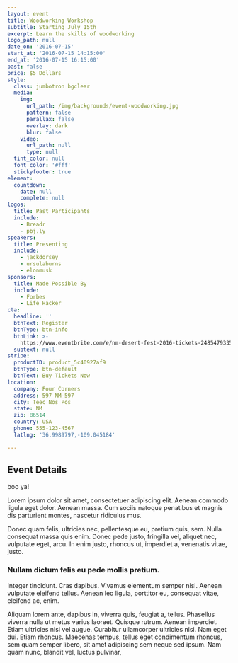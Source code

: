 ```yaml
---
layout: event
title: Woodworking Workshop
subtitle: Starting July 15th
excerpt: Learn the skills of woodworking
logo_path: null
date_on: '2016-07-15'
start_at: '2016-07-15 14:15:00'
end_at: '2016-07-15 16:15:00'
past: false
price: $5 Dollars
style:
  class: jumbotron bgclear
  media:
    img:
      url_path: /img/backgrounds/event-woodworking.jpg
      pattern: false
      parallax: false
      overlay: dark
      blur: false
    video:
      url_path: null
      type: null
  tint_color: null
  font_color: '#fff'
  stickyfooter: true
element:
  countdown:
    date: null
    complete: null
logos:
  title: Past Participants
  include:
    - Breadr
    - pbj.ly
speakers:
  title: Presenting
  include:
    - jackdorsey
    - ursulaburns
    - elonmusk
sponsors:
  title: Made Possible By
  include:
    - Forbes
    - Life Hacker
cta:
  headline: ''
  btnText: Register
  btnType: btn-info
  btnLink: >-
    https://www.eventbrite.com/e/nm-desert-fest-2016-tickets-24854793356?aff=ehomecard
  subtext: null
stripe:
  productID: product_5c40927af9
  btnType: btn-default
  btnText: Buy Tickets Now
location:
  company: Four Corners
  address: 597 NM-597
  city: Teec Nos Pos
  state: NM
  zip: 86514
  country: USA
  phone: 555-123-4567
  latlng: '36.9989797,-109.045184'

---
```

<h2>Event Details</h2>
<p></p>
<p>boo ya!</p>
<p>Lorem ipsum dolor sit amet, consectetuer adipiscing elit. Aenean commodo ligula eget dolor. Aenean massa. Cum sociis natoque penatibus et magnis dis parturient montes, nascetur ridiculus mus.</p>
<p>Donec quam felis, ultricies nec, pellentesque eu, pretium quis, sem. Nulla consequat massa quis enim. Donec pede justo, fringilla vel, aliquet nec, vulputate eget, arcu. In enim justo, rhoncus ut, imperdiet a, venenatis vitae, justo.</p>
<h3>Nullam dictum felis eu pede mollis pretium.</h3>
<p>Integer tincidunt. Cras dapibus. Vivamus elementum semper nisi. Aenean vulputate eleifend tellus. Aenean leo ligula, porttitor eu, consequat vitae, eleifend ac, enim.</p>
<p>Aliquam lorem ante, dapibus in, viverra quis, feugiat a, tellus. Phasellus viverra nulla ut metus varius laoreet. Quisque rutrum. Aenean imperdiet. Etiam ultricies nisi vel augue. Curabitur ullamcorper ultricies nisi. Nam eget dui. Etiam rhoncus. Maecenas tempus, tellus eget condimentum rhoncus, sem quam semper libero, sit amet adipiscing sem neque sed ipsum. Nam quam nunc, blandit vel, luctus pulvinar,</p>

